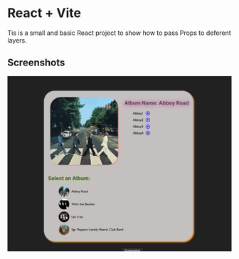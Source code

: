 # React + Vite

Tis is a small and basic React project to show how to pass Props to deferent layers.

## Screenshots

![View](https://github.com/SinaSS77/AlbumDetails-React/blob/main/src/assets/View1.png)

